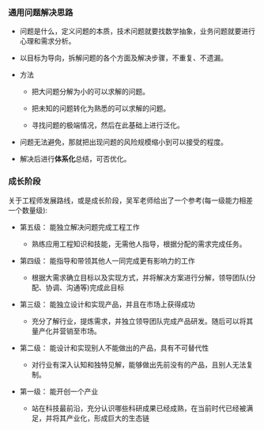 


### 通用问题解决思路
- 问题是什么，定义问题的本质，技术问题就要找数学抽象，业务问题就要进行心理和需求分析。

- 以目标为导向，拆解问题的各个方面及解决步骤，不重复、不遗漏。

- 方法
  - 把大问题分解为小的可以求解的问题。

  - 把未知的问题转化为熟悉的可以求解的问题。

  - 寻找问题的极端情况，然后在此基础上进行泛化。

- 问题无法避免，那就把出现问题的风险规模缩小到可以接受的程度。

- 解决后进行**体系化**总结，可否优化。


### 成长阶段


关于工程师发展路线，或是成长阶段，吴军老师给出了一个参考(每一级能力相差一个数量级):

- 第五级： 能独立解决问题完成工程工作
  - 熟练应用工程知识和技能，无需他人指导，根据分配的需求完成任务。

- 第四级： 能指导和带领其他人一同完成更有影响力的工作
  - 根据大需求确立目标以及实现方式，并将解决方案进行分解，领导团队(分配、协调、沟通等)完成此目标

- 第三级： 能独立设计和实现产品，并且在市场上获得成功
  - 充分了解行业，提炼需求，并独立领导团队完成产品研发。随后可以将其量产化并营销至市场。

- 第二级： 能设计和实现别人不能做出的产品，具有不可替代性
  - 对行业有深入认知和独特见解，能够做出先前没有的产品，且别人无法复制。

- 第一级： 能开创一个产业
  - 站在科技最前沿，充分认识哪些科研成果已经成熟，在当前时代已经被满足，并将其产业化，形成巨大的生态链

